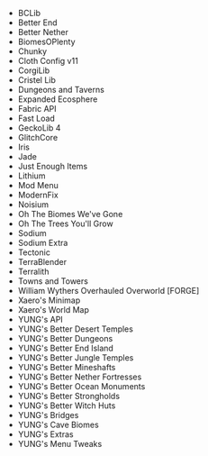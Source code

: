 - BCLib
- Better End
- Better Nether
- BiomesOPlenty
- Chunky
- Cloth Config v11
- CorgiLib
- Cristel Lib
- Dungeons and Taverns
- Expanded Ecosphere
- Fabric API
- Fast Load
- GeckoLib 4
- GlitchCore
- Iris
- Jade
- Just Enough Items
- Lithium
- Mod Menu
- ModernFix
- Noisium
- Oh The Biomes We've Gone
- Oh The Trees You'll Grow
- Sodium
- Sodium Extra
- Tectonic
- TerraBlender
- Terralith
- Towns and Towers
- William Wythers Overhauled Overworld \[FORGE\]
- Xaero's Minimap
- Xaero's World Map
- YUNG's API
- YUNG's Better Desert Temples
- YUNG's Better Dungeons
- YUNG's Better End Island
- YUNG's Better Jungle Temples
- YUNG's Better Mineshafts
- YUNG's Better Nether Fortresses
- YUNG's Better Ocean Monuments
- YUNG's Better Strongholds
- YUNG's Better Witch Huts
- YUNG's Bridges
- YUNG's Cave Biomes
- YUNG's Extras
- YUNG's Menu Tweaks